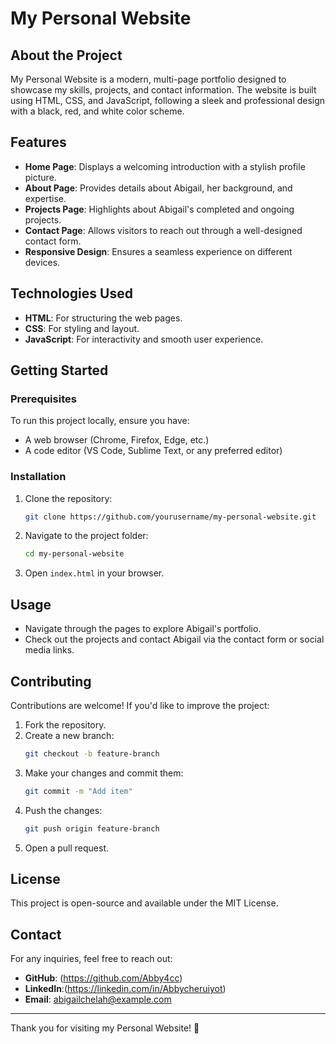 # My Personal Website

## About the Project
My Personal Website is a modern, multi-page portfolio designed to showcase my skills, projects, and contact information. The website is built using HTML, CSS, and JavaScript, following a sleek and professional design with a black, red, and white color scheme.

## Features
- **Home Page**: Displays a welcoming introduction with a stylish profile picture.
- **About Page**: Provides details about Abigail, her background, and expertise.
- **Projects Page**: Highlights about Abigail's completed and ongoing projects.
- **Contact Page**: Allows visitors to reach out through a well-designed contact form.
- **Responsive Design**: Ensures a seamless experience on different devices.

## Technologies Used
- **HTML**: For structuring the web pages.
- **CSS**: For styling and layout.
- **JavaScript**: For interactivity and smooth user experience.

## Getting Started
### Prerequisites
To run this project locally, ensure you have:
- A web browser (Chrome, Firefox, Edge, etc.)
- A code editor (VS Code, Sublime Text, or any preferred editor)

### Installation
1. Clone the repository:
   ```bash
   git clone https://github.com/yourusername/my-personal-website.git
   ```
2. Navigate to the project folder:
   ```bash
   cd my-personal-website
   ```
3. Open `index.html` in your browser.

## Usage
- Navigate through the pages to explore Abigail's portfolio.
- Check out the projects and contact Abigail via the contact form or social media links.

## Contributing
Contributions are welcome! If you'd like to improve the project:
1. Fork the repository.
2. Create a new branch:
   ```bash
   git checkout -b feature-branch
   ```
3. Make your changes and commit them:
   ```bash
   git commit -m "Add item"
   ```
4. Push the changes:
   ```bash
   git push origin feature-branch
   ```
5. Open a pull request.

## License
This project is open-source and available under the MIT License.

## Contact
For any inquiries, feel free to reach out:
- **GitHub**: (https://github.com/Abby4cc)
- **LinkedIn**:(https://linkedin.com/in/Abbycheruiyot)
- **Email**: abigailchelah@example.com

---
Thank you for visiting my Personal Website! 🚀

